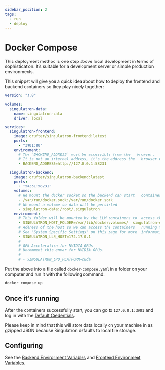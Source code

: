 ```yaml
---
sidebar_position: 2
tags:
  - run
  - deploy
---
```


# Docker Compose

This deployment method is one step above local development in terms of sophistication. It’s suitable for a development server or simple production environments.

This snippet will give you a quick idea about how to deploy the frontend and backend containers so they play nicely together:

```yaml
version: "3.8"

volumes:
  singulatron-data:
    name: singulatron-data
    driver: local

services:
  singulatron-frontend:
    image: crufter/singulatron-frontend:latest
    ports:
      - "3901:80"
    environment:
      # The `BACKEND_ADDRESS` must be accessible from the   browser.
      # It is not an internal address, it's the address the   browser will make API requests to.
      - BACKEND_ADDRESS=http://127.0.0.1:58231

  singulatron-backend:
    image: crufter/singulatron-backend:latest
    ports:
      - "58231:58231"
    volumes:
      # We mount the docker socket so the backend can start   containers
      - /var/run/docker.sock:/var/run/docker.sock
      # We mount a volume so data will be persisted
      - singulatron-data:/root/.singulatron
    environment:
      # This folder will be mounted by the LLM containers to  access the models
      - SINGULATRON_HOST_FOLDER=/var/lib/docker/volumes/  singulatron-data/_data
      # Address of the host so we can access the containers   running the LLMs from the backend container
      # See "System Specific Settings" on this page for more  information.
      - SINGULATRON_LLM_HOST=172.17.0.1
      #
      # GPU Acceleration for NVIDIA GPUs
      # Uncomment this envar for NVIDIA GPUs.
      #
      # - SINGULATRON_GPU_PLATFORM=cuda
```

Put the above into a file called `docker-compose.yaml` in a folder on your computer and run it with the following command:

```sh
docker compose up
```

## Once it's running

After the containers successfully start, you can go to `127.0.0.1:3901` and log in with the [Default Credentials](/docs/start/using#default-credentials).

Please keep in mind that this will store data locally on your machine in as gzipped JSON because Singulatron defaults to local file storage.

## Configuring

See the [Backend Environment Variables](./backend-environment-variables/) and [Frontend Environment Variables](./backend-environment-variables/).
